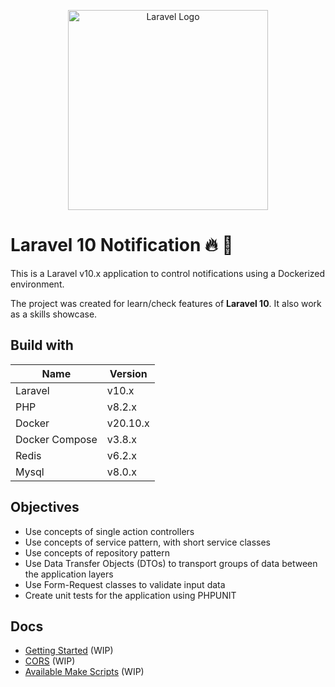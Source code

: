 <p align="center">
  <a href="https://laravel.com" target="blank"><img src="https://raw.githubusercontent.com/laravel/art/master/logo-lockup/5%20SVG/2%20CMYK/1%20Full%20Color/laravel-logolockup-cmyk-red.svg" width="320" alt="Laravel Logo" /></a>
</p>

# Laravel 10 Notification  🔥 🚀

This is a Laravel v10.x application to control notifications using a Dockerized environment. 

The project was created for learn/check features of **Laravel 10**. It also work as a skills showcase.

## Build with

| Name       | Version  |
| ---------- | -------- |
| Laravel | v10.x |
| PHP | v8.2.x |
| Docker | v20.10.x |
| Docker Compose | v3.8.x |
| Redis | v6.2.x |
| Mysql | v8.0.x |

## Objectives

- Use concepts of single action controllers
- Use concepts of service pattern, with short service classes
- Use concepts of repository pattern
- Use Data Transfer Objects (DTOs) to transport groups of data between the application layers
- Use Form-Request classes to validate input data
- Create unit tests for the application using PHPUNIT

## Docs

* [Getting Started](./docs/getting_started.md) (WIP)
* [CORS](./docs/cors.md) (WIP)
* [Available Make Scripts](./docs/available_make_scripts.md) (WIP)
